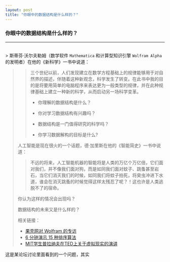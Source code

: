 ```yaml
---
layout: post
title: "你眼中的数据结构是什么样的？"
---
```




### 你眼中的数据结构是什么样的？

<hr/>

​	
 	> 斯蒂芬·沃尔夫勒姆（数学软件 `Mathematica` 和计算型知识引擎 `Wolfram Alpha` 的发明者）在他的《新科学》一书中说道：
 >
 > > 三个世纪以前，人们发现建立在数学方程基础上的规律能够用于对自然界的描述，伴随着这种新观念，科学发生了转变。在此书中我的目的是将要用简单的电脑程序来表达更为一般类型的规律，并在此种规律基础上建立一种新的科学，从而启动另一场科学变革。
 > >
 > > + 你理解的数据结构是什么？
 > >
 > > + 你对学习数据结构有兴趣吗？
 > >
 > > + 数据结构是一门值得研究的科学吗？
 > >
 > > + 你学习数据解构的目标是什么?
 > >
 > 人工智能是现在很火的一个话题，德·加里斯在他的《智能简史》一书中说道：
 > > 不远的将来，人工智能机器的智能将是人类的万亿个万亿倍，它们面对我们，并不像我们面对狗，而是如同我们面对蚊子、跳蚤甚至岩石，当它们消灭我们的时候，如同我们将蚊子拍死，将臭虫冲进下水道，谁会在消灭跳蚤的时候觉得这样太残忍了呢？！这也许是人类逃脱不了的宿命。
 >
 > 你认为这样的情况会出现吗？
 >
 > 数据结构的未来又是什么样的？
 >
 > 相关链接：
 >
 > + [果壳网对 Wolfram 的专访](http://www.guokr.com/article/439770/?page=4%20%E2%80%9C%E2%80%9D)
 > + [6 分钟演示 15 种排序算法](http://v.youku.com/v_show/id_XNTkwNzI5OTIw.html)
 > + [MIT学生普拉纳夫在TED上关于虚拟现实的演讲](http://v.youku.com/v_show/id_XMTQ0MTM5Njg0.html)





这是某论坛讨论里面看到的一个问题，其实